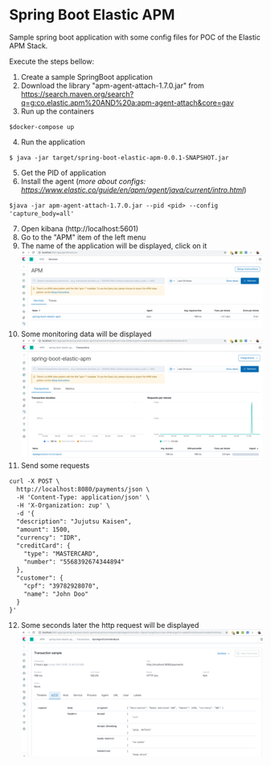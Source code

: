 # Spring Boot Elastic APM

Sample spring boot application with some config files for POC of the Elastic APM Stack.

Execute the steps bellow:

1. Create a sample SpringBoot application
2. Download the library "apm-agent-attach-1.7.0.jar"
   from https://search.maven.org/search?q=g:co.elastic.apm%20AND%20a:apm-agent-attach&core=gav
3. Run up the containers

```shell 
$docker-compose up
```

4. Run the application

```shell 
$ java -jar target/spring-boot-elastic-apm-0.0.1-SNAPSHOT.jar
```

5. Get the PID of application
6. Install the agent (_more about configs: https://www.elastic.co/guide/en/apm/agent/java/current/intro.html_)

```shell
$java -jar apm-agent-attach-1.7.0.jar --pid <pid> --config 'capture_body=all'
```

7. Open kibana (http://localhost:5601)
8. Go to the "APM" item of the left menu
9. The name of the application will be displayed, click on it
   ![alt-text](img/apm.png)
10. Some monitoring data will be displayed
    ![alt-text](img/service.png)
11. Send some requests

```shell
curl -X POST \
  http://localhost:8080/payments/json \
  -H 'Content-Type: application/json' \
  -H 'X-Organization: zup' \
  -d '{
  "description": "Jujutsu Kaisen",
  "amount": 1500,
  "currency": "IDR",
  "creditCard": {
    "type": "MASTERCARD",
    "number": "5568392674344894"
  },
  "customer": {
    "cpf": "39782928070",
    "name": "John Doo"
  }
}'
```

12. Some seconds later the http request will be displayed
    ![alt-text](img/trx.png)
